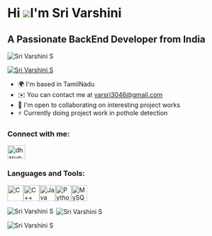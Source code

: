 Hi ![](https://user-images.githubusercontent.com/18350557/176309783-0785949b-9127-417c-8b55-ab5a4333674e.gif)I'm Sri Varshini
======================================================================================================================================

A Passionate BackEnd Developer from India
-----------------

<p align="left"> <img src="https://komarev.com/ghpvc/?username=VARSHINI-S-30&label=Profile%20views&color=0e75b6&style=flat" alt="Sri Varshini S" /> </p>

<p align="left"> <a href="https://github.com/ryo-ma/github-profile-trophy"><img src="https://github-profile-trophy.vercel.app/?username=VARSHINI-S-30" alt="Sri Varshini S" /></a> </p>



* 🌍  I'm based in TamilNadu
* ✉️  You can contact me at [varsri3046@gmail.com](mailto:varsri3046@gmail.com)
* 🤝  I'm open to collaborating on interesting project works
* ⚡  Currently doing project work in pothole detection

<h3 align="left">Connect with me:</h3>
<p align="left">
<a href="https://www.linkedin.com/in/sri-varshini-singaraj-/" target="blank"><img align="center" src="https://raw.githubusercontent.com/rahuldkjain/github-profile-readme-generator/master/src/images/icons/Social/linked-in-alt.svg" alt="dharun dayaal" height="30" width="40" /></a>
</p>

<h3 align="left">Languages and Tools:</h3>
<p align="left">
<a href="https://docs.microsoft.com/en-us/cpp/?view=msvc-170" target="_blank" rel="noreferrer"><img src="https://raw.githubusercontent.com/danielcranney/readme-generator/main/public/icons/skills/c-colored.svg" width="36" height="36" alt="C" /></a><a href="https://docs.microsoft.com/en-us/cpp/?view=msvc-170" target="_blank" rel="noreferrer"><img src="https://raw.githubusercontent.com/danielcranney/readme-generator/main/public/icons/skills/cplusplus-colored.svg" width="36" height="36" alt="C++" /></a><a href="https://www.oracle.com/java/" target="_blank" rel="noreferrer"><img src="https://raw.githubusercontent.com/danielcranney/readme-generator/main/public/icons/skills/java-colored.svg" width="36" height="36" alt="Java" /></a><a href="https://www.python.org/" target="_blank" rel="noreferrer"><img src="https://raw.githubusercontent.com/danielcranney/readme-generator/main/public/icons/skills/python-colored.svg" width="36" height="36" alt="Python" /></a><a href="https://www.mysql.com/" target="_blank" rel="noreferrer"><img src="https://raw.githubusercontent.com/danielcranney/readme-generator/main/public/icons/skills/mysql-colored.svg" width="36" height="36" alt="MySQL" /></a>
</p>


<p><img align="left" src="https://github-readme-stats.vercel.app/api/top-langs?username=VARSHINI-S-30&show_icons=true&locale=en&layout=compact" alt="Sri Varshini S" /></p>

<p>&nbsp;<img align="center" src="https://github-readme-stats.vercel.app/api?username=VARSHINI-S-30&show_icons=true&locale=en" alt="Sri Varshini S" /></p>

<p><img align="center" src="https://github-readme-streak-stats.herokuapp.com/?user=VARSHINI-S-30&" alt="Sri Varshini S" /></p>
